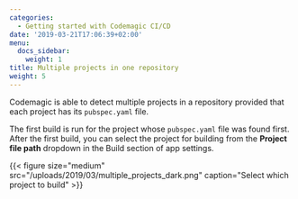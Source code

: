 ```yaml
---
categories:
  - Getting started with Codemagic CI/CD
date: '2019-03-21T17:06:39+02:00'
menu:
  docs_sidebar:
    weight: 1
title: Multiple projects in one repository
weight: 5
---
```


Codemagic is able to detect multiple projects in a repository provided that each project has its `pubspec.yaml` file.

The first build is run for the project whose `pubspec.yaml` file was found first. After the first build, you can select the project for building from the **Project file path** dropdown in the Build section of app settings.

{{< figure size="medium" src="/uploads/2019/03/multiple_projects_dark.png" caption="Select which project to build" >}}
